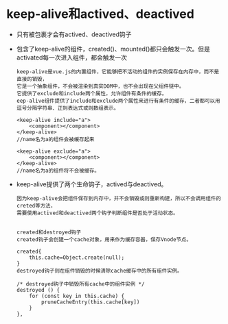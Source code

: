 # keep-alive和actived、deactived #

- 只有被<keep-alive>包裹才会有actived、deactived钩子
- 包含了keep-alive的组件，created()、mounted()都只会触发一次。但是activated每一次进入组件，都会触发一次
  
      keep-alive是vue.js的内置组件，它能够把不活动的组件的实例保存在内存中，而不是直接的销毁，
      它是一个抽象组件，不会被渲染到真实DOM中，也不会出现在父组件链中。
      它提供了exclude和include两个属性，允许组件有条件的缓存。
      eep-alive组件提供了include和exclude两个属性来进行有条件的缓存，二者都可以用逗号分隔字符串、正则表达式或则数组表示。
      
      <keep-alive include="a">
          <component></component>
      </keep-alive>
      //name名为a的组件会被缓存起来

      <keep-alive exclude="a">
          <component></component>
      </keep-alive>
      //name名为a的组件将不会被缓存。

- keep-alive提供了两个生命钩子，actived与deactived。

      因为keep-alive会把组件保存到内存中，并不会销毁或则重新构建，所以不会调用组件的creted等方法，
      需要使用actived和deactived两个钩子判断组件是否处于活动状态。
      
      
      created和destroyed钩子
      created钩子会创建一个cache对象，用来作为缓存容器，保存Vnode节点。

      created{
          this.cache=Object.create(null);
      }
      destroyed钩子则在组件销毁的时候清除cache缓存中的所有组件实例。

      /* destroyed钩子中销毁所有cache中的组件实例 */
      destroyed () {
          for (const key in this.cache) {
              pruneCacheEntry(this.cache[key])
          }
      },
